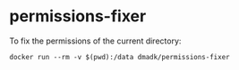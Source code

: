 # permissions-fixer

To fix the permissions of the current directory:

    docker run --rm -v $(pwd):/data dmadk/permissions-fixer
    
